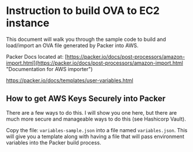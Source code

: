 # Instruction to build OVA to EC2 instance

This document will walk you through the sample code to build and load/import an OVA file generated by Packer into AWS.

Packer Docs located at: [https://packer.io/docs/post-processors/amazon-import.html](https://packer.io/docs/post-processors/amazon-import.html "Documentation for AWS importer")

https://packer.io/docs/templates/user-variables.html

## How to get AWS Keys Securely into Packer

There are a few ways to do this.  I will show you one here, but there are much more secure and manageable ways to do this (see Hashicorp Vault).

Copy the file: ```variables-sample.json``` into a file named ```variables.json```.  This will give you a template along with having a file that will pass environment variables into the Packer build process.

